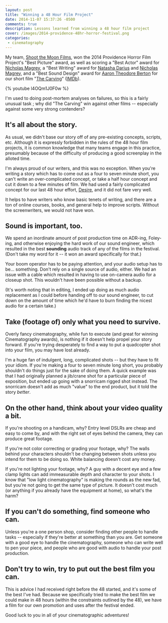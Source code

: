 ```yaml
---
layout: post
title: "Winning a 48 Hour Film Project"
date: 2014-11-07 15:37:26 -0500
comments: true
description: Lessons learned from winning a 48 hour film project
cover: /images/2014-providence-48hr-horror-festival.png
categories: 
 - cinematography
---
```


My team, [Shoot the Moon Films](http://www.shootthemoonfilms.com/), won the
2014 Providence Horror Film Project's "Best Picture" award, as well as scoring
a "Best Actor" award for [Nicholas Magrey], a "Best Writing" award for
[Natasha Darius] and [Nicholas Magrey], and a "Best Sound Design" award for
[Aaron Theodore Berton](http://www.imdb.com/name/nm6854894/) for our short film
"[The Carving](http://www.facebook.com/TheCarving)" ([IMDb](http://www.imdb.com/title/tt4131910/)).

  [Natasha Darius]: http://www.imdb.com/name/nm5720821/
  [Nicholas Magrey]: http://www.imdb.com/name/nm3895408/

{% youtube l4OQm1J0F0w %}

I'm used to doing post-mortem analyses on failures, so this is a fairly
unusual task ; why did "The Carving" win against other films -- especially
against some very strong contenders?

<!-- more -->

## It's all about the story.

As usual, we didn't base our story off of any pre-existing concepts, scripts,
etc. Although it is expressly forbidden in the rules of the 48 hour film
projects, it is common knowledge that many teams engage in this practice,
presumably because of the difficulty of producing a good screenplay in the
alloted time.

I'm always proud of our writers, and this was no exception. When you're
writing a story which has to come out as a four to seven minute short, you
can't write an over-complicated concept, or take a half hour concept and
cut it down to a few minutes of film. We had used a fairly complicated
concept for our last 48 hour effort, [Desire](http://www.imdb.com/title/tt3713362/),
and it did not fare very well.

It helps to have writers who know basic tenets of writing, and there are
a ton of online courses, books, and general help to improve scripts. Without
the screenwriters, we would not have won.

## Sound is important, too.

We spend an inordinate amount of post production time on ADR-ing, Foley-ing,
and otherwise enjoying the hard work of our sound engineer, which resulted
in the best **sounding** audio track of any of the films in the festival.
(Don't take my word for it -- it won an award specifically for that.)

Your boom operator has to be paying attention, and your audio setup has to
be... something. Don't rely on a single source of audio, either. We had an
issue with a cable which resulted in having to use on-camera audio for a
closeup shot. This wouldn't have been possible without a backup.

(It's worth noting that in editing, I ended up doing as much audio replacement
as I could before handing off to our sound engineer, to cut down on the
amount of time which he'd have to burn finding the nicest audio for a certain
take.)

## Take (footage of) only what you need to survive.

Overly fancy cinematography, while fun to execute (and great for winning
Cinematography awards), is nothing if it doesn't help propel your story
forward. If you're trying desperately to find a way to put a quadcopter
shot into your film, you may have lost already.

I'm a huge fan of indulgent, long, complicated shots -- but they have to
fit your idiom. If you're making a four to seven minute long short, you
probably shouldn't do things just for the sake of doing them. A quick
example was that I had originally planned a jib/crane shot for a particular
piece of exposition, but ended up going with a snorricam rigged shot
instead. The snorricam doesn't add as much "value" to the end product, but
it told the story *better*.

## On the other hand, think about your video quality a bit.

If you're shooting on a handicam, why? Entry level DSLRs are cheap and
easy to come by, and with the right set of eyes behind the camera, they
can produce great footage.

If you're not color correcting or grading your footage, why? The walls
behind your characters shouldn't be changing between shots unless you
intend for them to be doing so. White balancing doesn't cost any money.

If you're not lighting your footage, why? A guy with a decent eye and
a few clamp lights can add immeasurable depth and character to your
shots. I know that "low light cinematography" is making the rounds as
the new fad, but you're not going to get the same type of picture. It
doesn't cost much (or anything if you already have the equipment at
home), so what's the harm?

## If you can't do something, find someone who can.

Unless you're a one person shop, consider finding other people to handle
tasks -- especially if they're better at something than you are. Get
someone with a good eye to handle the cinematography, someone who can
write well to pen your piece, and people who are good with audio to handle
your post production.

## Don't try to win, try to put out the best film you can.

This is advice I had received right before the 48 started, and it's some
of the best I've had. Because we specifically tried to make the best film
we could make in 48 hours (within the constraints outlined by the 48), we
have a film for our own promotion and uses after the festival ended.

Good luck to you in all of your cinematographic adventures!
